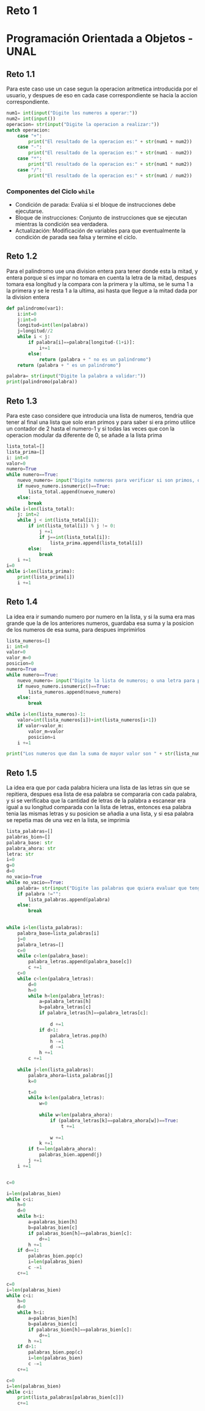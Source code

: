 # Reto 1
# Programación Orientada a Objetos - UNAL



## Reto 1.1

Para este caso use un case segun la operacion aritmetica introducida por el usuario, y despues de eso en cada case correspondiente se hacia la accion correspondiente.
```python
num1= int(input("Digite los numeros a operar:"))
num2= int(input())
operacion= str(input("Digite la operacion a realizar:"))
match operacion:
    case "+":
        print("El resultado de la operacion es:" + str(num1 + num2))
    case "-":
        print("El resultado de la operacion es:" + str(num1 - num2))
    case "*":
        print("El resultado de la operacion es:" + str(num1 * num2))
    case "/":
        print("El resultado de la operacion es:" + str(num1 / num2))
```


### Componentes del Ciclo `while`
- Condición de parada: Evalúa si el bloque de instrucciones debe ejecutarse.
- Bloque de instrucciones: Conjunto de instrucciones que se ejecutan mientras la condición sea verdadera.
- Actualización: Modificación de variables para que eventualmente la condición de parada sea falsa y termine el ciclo.

## Reto 1.2

Para el palindromo use una division entera para tener donde esta la mitad, y entera porque si es impar no tomara en cuenta la letra de la mitad, despues tomara esa longitud y la compara con la primera y la ultima, se le suma 1 a la primera y se le resta 1 a la ultima, asi hasta que llegue a la mitad dada por la division entera

```python
def palindromo(var1):
    i:int=0
    j:int=0
    longitud=int(len(palabra))
    j=longitud//2
    while i < j:
        if palabra[i]==palabra[longitud-(1+i)]:
            i+=1
        else:
            return (palabra + " no es un palindromo")
    return (palabra + " es un palindromo")

palabra= str(input("Digite la palabra a validar:"))
print(palindromo(palabra))
```

## Reto 1.3

Para este caso considere que introducia una lista de numeros, tendria que tener al final una lista que solo eran primos y para saber si era primo utilice un contador de 2 hasta el numero-1 y si todas las veces que con la operacion modular da diferente de 0, se añade a la lista prima

```python
lista_total=[]
lista_prima=[]
i: int=0
valor=0
numero=True
while numero==True:
    nuevo_numero= input("Digite numeros para verificar si son primos, o una letra para parar:")
    if nuevo_numero.isnumeric()==True:
        lista_total.append(nuevo_numero)
    else:
        break
while i<len(lista_total):
    j: int=2
    while j < int(lista_total[i]):
        if int(lista_total[i]) % j != 0:
            j +=1
            if j==int(lista_total[i]):
                lista_prima.append(lista_total[i])
        else:
            break
    i +=1
i=0
while i<len(lista_prima):
    print(lista_prima[i])
    i +=1
```

## Reto 1.4

La idea era ir sumando numero por numero en la lista, y si la suma era mas grande que la de los anteriores numeros, guardaba esa suma y la posicion de los numeros de esa suma, para despues imprimirlos

```python
lista_numeros=[]
i: int=0
valor=0
valor_m=0
posicion=0
numero=True
while numero==True:
    nuevo_numero= input("Digite la lista de numeros; o una letra para parar:")
    if nuevo_numero.isnumeric()==True:
        lista_numeros.append(nuevo_numero)
    else:
        break

while i<len(lista_numeros)-1:
    valor=int(lista_numeros[i])+int(lista_numeros[i+1])
    if valor>valor_m:
        valor_m=valor
        posicion=i
    i +=1

print("Los numeros que dan la suma de mayor valor son " + str(lista_numeros[posicion]) + " y " + str(lista_numeros[posicion+1]) + " y el valor es:" + str(valor_m))

```
## Reto 1.5

La idea era que por cada palabra hiciera una lista de las letras sin que se repitiera, despues esa lista de esa palabra se compararia con cada palabra, y si se verificaba que la cantidad de letras de la palabra a escanear era igual a su longitud comparada con la lista de letras, entonces esa palabra tenia las mismas letras y su posicion se añadia a una lista, y si esa palabra se repetia mas de una vez en la lista, se imprimia

```python
lista_palabras=[]
palabras_bien=[]
palabra_base: str
palabra_ahora: str
letra: str
i=0
g=0
d=0
no_vacio=True
while no_vacio==True:
    palabra= str(input("Digite las palabras que quiera evaluar que tengan los mismos caracteres; o deje el cambio vacio para terminar:"))
    if palabra !="":
        lista_palabras.append(palabra)
    else:
        break
    

while i<len(lista_palabras):
    palabra_base=lista_palabras[i]
    j=0
    palabra_letras=[]
    c=0
    while c<len(palabra_base):
        palabra_letras.append(palabra_base[c])
        c +=1
    c=0
    while c<len(palabra_letras):
        d=0
        h=0
        while h<len(palabra_letras):
            a=palabra_letras[h]
            b=palabra_letras[c]
            if palabra_letras[h]==palabra_letras[c]:
                
                d +=1
            if d>1:
                palabra_letras.pop(h)
                h -=1
                d -=1
            h +=1
        c +=1
    
    while j<len(lista_palabras):
        palabra_ahora=lista_palabras[j]
        k=0

        t=0
        while k<len(palabra_letras):
            w=0
            
            while w<len(palabra_ahora):
                if (palabra_letras[k]==palabra_ahora[w])==True:
                    t +=1
            
                w +=1
            k +=1
        if t==len(palabra_ahora):
            palabras_bien.append(j)
        j +=1
    i +=1


c=0

i=len(palabras_bien)
while c<i:
    h=0
    d=0
    while h<i:
        a=palabras_bien[h]
        b=palabras_bien[c]
        if palabras_bien[h]==palabras_bien[c]:
            d+=1
        h +=1
    if d==1:
        palabras_bien.pop(c)
        i=len(palabras_bien)
        c -=1
    c+=1 

c=0
i=len(palabras_bien)
while c<i:
    h=0
    d=0
    while h<i:
        a=palabras_bien[h]
        b=palabras_bien[c]
        if palabras_bien[h]==palabras_bien[c]:
            d+=1
        h +=1
    if d>1:
        palabras_bien.pop(c)
        i=len(palabras_bien)
        c -=1
    c+=1 

c=0
i=len(palabras_bien)
while c<i:
    print(lista_palabras[palabras_bien[c]])
    c+=1
```
